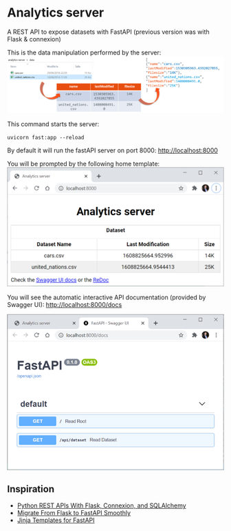 # Analytics server

A REST API to expose datasets with FastAPI
(previous version was with Flask & connexion)

This is the data manipulation performed by the server:
![analytics-server.png](analytics-server.png)

This command starts the server:
```
uvicorn fast:app --reload
```

By default it will run the fastAPI server on port 8000:
[http://localhost:8000](http://localhost:8000)

You will be prompted by the following home template:
![home-template.png](home-template.png)

You will see the automatic interactive API documentation (provided by Swagger UI):
[http://localhost:8000/docs](http://localhost:8000/docs)

![swaggerUI.png](swaggerUI.png)

## Inspiration
* [Python REST APIs With Flask, Connexion, and SQLAlchemy](https://realpython.com/flask-connexion-rest-api/#demonstration-single-page-application)
* [Migrate From Flask to FastAPI Smoothly](https://medium.com/better-programming/migrate-from-flask-to-fastapi-smoothly-cc4c6c255397)
* [Jinja Templates for FastAPI](https://fastapi.tiangolo.com/advanced/templates/)